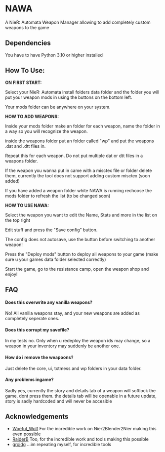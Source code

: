 
# NAWA

A NieR: Automata Weapon Manager allowing to add completely custom weapons to the game




## Dependencies

You have to have Python 3.10 or higher installed


    
## How To Use:

**ON FIRST START:** 

Select your NieR: Automata install folders data folder and the folder you will put your weapon mods in using the buttons on the bottom left.


Your mods folder can be anywhere on your system.




**HOW TO ADD WEAPONS:**

Inside your mods folder make an folder for each weapon, name the folder in a way so you will recognize the weapon.

inside the weapons folder put an folder called "wp" and put the weapons .dat and .dtt files in.

Repeat this for each weapon. Do not put multiple dat or dtt files in a weapons folder.

If the weapon you wanna put in came with a misctex file or folder delete them, currently the tool does not support adding custom misctex (soon added)

If you have added a weapon folder white NAWA is running rechoose the mods folder to refresh the list (to be changed soon)


**HOW TO USE NAWA:**

Select the weapon you want to edit the Name, Stats and more in the list on the top right

Edit stuff and press the "Save config" button.

The config does not autosave, use the button before switching to another weapon!

Press the "Deploy mods" button to deploy all weapons to your game (make sure u your games data folder selected correctly)

Start the game, go to the resistance camp, open the weapon shop and enjoy!




## FAQ

#### Does this overwrite any vanilla weapons?

No! All vanilla weapons stay, and your new weapons are added as completely seperate ones.

#### Does this corrupt my savefile?

In my tests no. Only when u redeploy the weapon ids may change, so a weapon in your inventory may suddenly be another one.

#### How do i remove the weapoons?

Just delete the core, ui, txtmess and wp folders in your data folder.

#### Any problems ingame?

Sadly yes, currently the story and details tab of a weapon will softlock the game, dont press them. the details tab will be openable in
a future update, story is sadly hardcoded and will never be accesible



## Acknowledgements

 - [Woeful_Wolf](https://github.com/WoefulWolf) For the incredible work on Nier2Blender2Nier making this even possible
 - [RaiderB](https://github.com/ArthurHeitmann) Too, for the incredible work and tools making this possible
 - [grojdg](https://github.com/xxk-i) ...im repeating myself, for incredible tools


 

